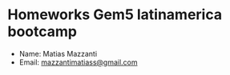 # Homeworks Gem5  latinamerica bootcamp

- Name: Matias Mazzanti
- Email: mazzantimatiass@gmail.com
